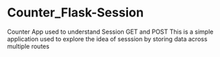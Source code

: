# Counter_Flask-Session
Counter App used to understand Session GET and POST
This is a simple application used to explore the idea of sesssion by storing data across multiple routes
